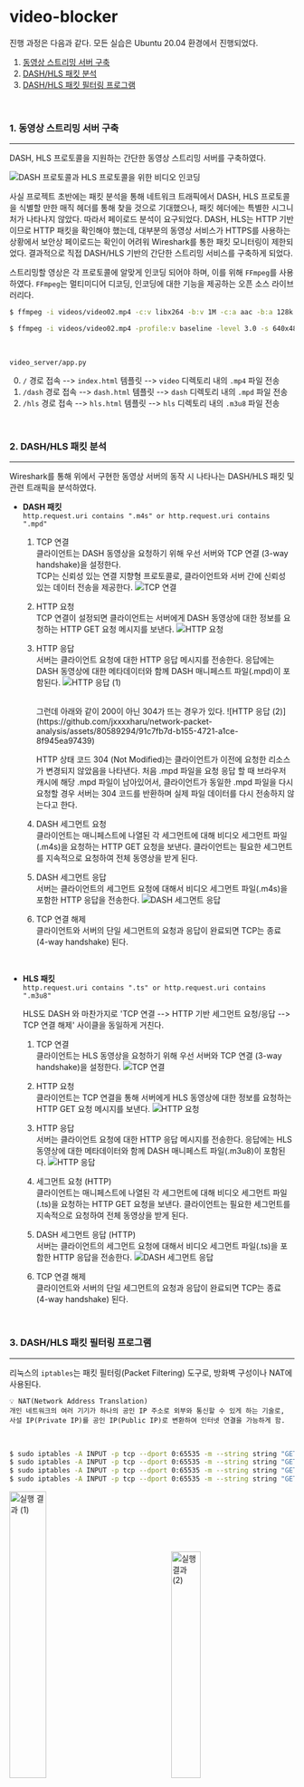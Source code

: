 # video-blocker

진행 과정은 다음과 같다. 모든 실습은 Ubuntu 20.04 환경에서 진행되었다.

1. [동영상 스트리밍 서버 구축](#1-동영상-스트리밍-서버-구축)
2. [DASH/HLS 패킷 분석](#2-dashhls-패킷-분석)
3. [DASH/HLS 패킷 필터링 프로그램](#3-dashhls-패킷-필터링-프로그램)

<br>

### 1. 동영상 스트리밍 서버 구축

---

DASH, HLS 프로토콜을 지원하는 간단한 동영상 스트리밍 서버를 구축하였다.

![DASH 프로토콜과 HLS 프로토콜을 위한 비디오 인코딩](https://github.com/jxxxxharu/network-packet-analysis/assets/80589294/6f49e9f9-df9f-47c2-bab9-56d0ed1a9571)

사실 프로젝트 초반에는 패킷 분석을 통해 네트워크 트래픽에서 DASH, HLS 프로토콜을 식별할 만한 매직 헤더를 통해 찾을 것으로 기대했으나, 패킷 헤더에는 특별한 시그니처가 나타나지 않았다. 따라서 페이로드 분석이 요구되었다. DASH, HLS는 HTTP 기반이므로 HTTP 패킷을 확인해야 했는데, 대부분의 동영상 서비스가 HTTPS를 사용하는 상황에서 보안상 페이로드는 확인이 어려워 Wireshark를 통한 패킷 모니터링이 제한되었다. 결과적으로 직접 DASH/HLS 기반의 간단한 스트리밍 서비스를 구축하게 되었다.

스트리밍할 영상은 각 프로토콜에 알맞게 인코딩 되어야 하며, 이를 위해 `FFmpeg`를 사용하였다.
`FFmpeg`는 멀티미디어 디코딩, 인코딩에 대한 기능을 제공하는 오픈 소스 라이브러리다.

```bash
$ ffmpeg -i videos/video02.mp4 -c:v libx264 -b:v 1M -c:a aac -b:a 128k -vf "scale=-1:720" -f dash -min_seg_duration 5000 dash/dash.mpd # DASH
```

```bash
$ ffmpeg -i videos/video02.mp4 -profile:v baseline -level 3.0 -s 640x480 -start_number 0 -hls_time 10 -hls_list_size 0 -f hls hls/hls.m3u8 # HLS
```

<br>

`video_server/app.py`

0. `/` 경로 접속 --> `index.html` 템플릿 --> `video` 디렉토리 내의 `.mp4` 파일 전송
1. `/dash` 경로 접속 --> `dash.html` 템플릿 --> `dash` 디렉토리 내의 `.mpd` 파일 전송
2. `/hls` 경로 접속 --> `hls.html` 템플릿 --> `hls` 디렉토리 내의 `.m3u8` 파일 전송

<br>

### 2. DASH/HLS 패킷 분석

---

Wireshark를 통해 위에서 구현한 동영상 서버의 동작 시 나타나는 DASH/HLS 패킷 및 관련 트래픽을 분석하였다.

- **DASH 패킷**
  <br>`http.request.uri contains ".m4s" or http.request.uri contains ".mpd"`

  1.  TCP 연결
      <br>클라이언트는 DASH 동영상을 요청하기 위해 우선 서버와 TCP 연결 (3-way handshake)을 설정한다.<br>TCP는 신뢰성 있는 연결 지향형 프로토콜로, 클라이언트와 서버 간에 신뢰성 있는 데이터 전송을 제공한다.
      ![TCP 연결](https://github.com/jxxxxharu/network-packet-analysis/assets/80589294/fb1cd431-059f-4348-a8d2-4ae5d10d0dcd)

  2.  HTTP 요청
      <br>TCP 연결이 설정되면 클라이언트는 서버에게 DASH 동영상에 대한 정보를 요청하는 HTTP GET 요청 메시지를 보낸다.
      ![HTTP 요청](https://github.com/jxxxxharu/network-packet-analysis/assets/80589294/6fa5d60d-e7ff-4352-9cbf-f3ac45947fac)

  3.  HTTP 응답
      <br>서버는 클라이언트 요청에 대한 HTTP 응답 메시지를 전송한다. 응답에는 DASH 동영상에 대한 메타데이터와 함께 DASH 매니페스트 파일(.mpd)이 포함된다.
      ![HTTP 응답 (1)](https://github.com/jxxxxharu/network-packet-analysis/assets/80589294/a771313f-392c-4c7e-a733-dfad65a52f24)

      <br>
      그런데 아래와 같이 200이 아닌 304가 뜨는 경우가 있다.
      ![HTTP 응답 (2)](https://github.com/jxxxxharu/network-packet-analysis/assets/80589294/91c7fb7d-b155-4721-a1ce-8f945ea97439)

      HTTP 상태 코드 304 (Not Modified)는 클라이언트가 이전에 요청한 리소스가 변경되지 않았음을 나타낸다. 처음 .mpd 파일을 요청 응답 할 때 브라우저 캐시에 해당 .mpd 파일이 남아있어서, 클라이언트가 동일한 .mpd 파일을 다시 요청할 경우 서버는 304 코드를 반환하며 실제 파일 데이터를 다시 전송하지 않는다고 한다.

  4.  DASH 세그먼트 요청
      <br>클라이언트는 매니페스트에 나열된 각 세그먼트에 대해 비디오 세그먼트 파일(.m4s)을 요청하는 HTTP GET 요청을 보낸다. 클라이언트는 필요한 세그먼트를 지속적으로 요청하여 전체 동영상을 받게 된다.

  5.  DASH 세그먼트 응답
      <br>서버는 클라이언트의 세그먼트 요청에 대해서 비디오 세그먼트 파일(.m4s)을 포함한 HTTP 응답을 전송한다.
      ![DASH 세그먼트 응답](https://github.com/jxxxxharu/network-packet-analysis/assets/80589294/a387f2ca-5f4d-441b-bcd4-a1a7ed8bd55b)

  6.  TCP 연결 해제
      <br>클라이언트와 서버의 단일 세그먼트의 요청과 응답이 완료되면 TCP는 종료 (4-way handshake) 된다.

<br>

- **HLS 패킷**
  <br>`http.request.uri contains ".ts" or http.request.uri contains ".m3u8"`

  HLS도 DASH 와 마찬가지로 'TCP 연결 --> HTTP 기반 세그먼트 요청/응답 --> TCP 연결 해제' 사이클을 동일하게 거친다.

  1.  TCP 연결
      <br>클라이언트는 HLS 동영상을 요청하기 위해 우선 서버와 TCP 연결 (3-way handshake)을 설정한다.
      ![TCP 연결](https://github.com/jxxxxharu/network-packet-analysis/assets/80589294/bad3719f-7d9b-40a2-8225-e596d6cb4cdf)

  2.  HTTP 요청
      <br>클라이언트는 TCP 연결을 통해 서버에게 HLS 동영상에 대한 정보를 요청하는 HTTP GET 요청 메시지를 보낸다.
      ![HTTP 요청](https://github.com/jxxxxharu/network-packet-analysis/assets/80589294/db229f2c-e318-4e48-baf8-f57605950568)

  3.  HTTP 응답
      <br>서버는 클라이언트 요청에 대한 HTTP 응답 메시지를 전송한다. 응답에는 HLS 동영상에 대한 메타데이터와 함께 DASH 매니페스트 파일(.m3u8)이 포함된다.
      ![HTTP 응답](https://github.com/jxxxxharu/network-packet-analysis/assets/80589294/d640946a-b141-435d-8012-aa96bdf744a2)

  4.  세그먼트 요청 (HTTP)
      <br>클라이언트는 매니페스트에 나열된 각 세그먼트에 대해 비디오 세그먼트 파일(.ts)을 요청하는 HTTP GET 요청을 보낸다. 클라이언트는 필요한 세그먼트를 지속적으로 요청하여 전체 동영상을 받게 된다.

  5.  DASH 세그먼트 응답 (HTTP)
      <br>서버는 클라이언트의 세그먼트 요청에 대해서 비디오 세그먼트 파일(.ts)을 포함한 HTTP 응답을 전송한다.
      ![DASH 세그먼트 응답](https://github.com/jxxxxharu/network-packet-analysis/assets/80589294/a19c93b9-d9b8-44da-b2e0-d4bd95f82564)

  6.  TCP 연결 해제
      <br>클라이언트와 서버의 단일 세그먼트의 요청과 응답이 완료되면 TCP는 종료 (4-way handshake) 된다.

<br>

### 3. DASH/HLS 패킷 필터링 프로그램

---

리눅스의 `iptables`는 패킷 필터링(Packet Filtering) 도구로, 방화벽 구성이나 NAT에 사용된다.

```
💡 NAT(Network Address Translation)
개인 네트워크의 여러 기기가 하나의 공인 IP 주소로 외부와 통신할 수 있게 하는 기술로,
사설 IP(Private IP)를 공인 IP(Public IP)로 변환하여 인터넷 연결을 가능하게 함.
```

<br>

```bash
$ sudo iptables -A INPUT -p tcp --dport 0:65535 -m --string string "GET /" --algo kmp -m string --string ".m3u8" --algo kmp -j DROP
$ sudo iptables -A INPUT -p tcp --dport 0:65535 -m --string string "GET /" --algo kmp -m string --string ".ts" --algo kmp -j DROP
$ sudo iptables -A INPUT -p tcp --dport 0:65535 -m --string string "GET /" --algo kmp -m string --string ".m4s" --algo kmp -j DROP
$ sudo iptables -A INPUT -p tcp --dport 0:65535 -m --string string "GET /" --algo kmp -m string --string ".mpd" --algo kmp -j DROP
```

<p float="left">
    <img src="https://github.com/jxxxxharu/network-packet-analysis/assets/80589294/2bb87628-5ef3-4169-b45c-eb49a30efc53" alt="실행 결과 (1)" style="width: 36%; margin-right: 20%;" />
    <img src="https://github.com/jxxxxharu/network-packet-analysis/assets/80589294/0c6d7ae2-090f-4491-b8d9-74cacee7c971" alt="실행 결과 (2)" style="width: 32%;" />
</p>

<br>

### 4. TCP Reset Attack

---

blah
